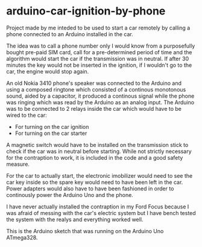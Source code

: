 # arduino-car-ignition-by-phone

Project made by me inteded to be used to start a car remotely by calling a phone connected to an Arduino installed in the car.

The idea was to call a phone number only I would know from a purposefully bought pre-paid SIM card, call for a pre-determined period of time and the algorithm would start the car if the transmission was in neutral. If after 30 minutes the key would not be inserted in the ignition, if I wouldn't go to the car, the engine would stop again.

An old Nokia 3410 phone's speaker was connected to the Arduino and using a composed ringtone which consisted of a continous monotonous sound, aided by a capacitor, it produced a continous signal while the phone was ringing which was read by the Arduino as an analog input. The Arduino was to be connected to 2 relays inside the car which would have to be wired to the car:
- For turning on the car ignition
- For turning on the car starter

A magnetic switch would have to be installed on the transmission stick to check if the car was in neutral before starting. While not strictly necessary for the contraption to work, it is included in the code and a good safety measure.

For the car to actually start, the electronic imobilizer would need to see the car key inside so the spare key would need to have been left in the car. Power adapters would also have to have been fashioned in order to continously power the Arduino Uno and the phone.

I have never actually installed the contraption in my Ford Focus because I was afraid of messing with the car's electric system but I have bench tested the system with the realys and everything worked well.

This is the Arduino sketch that was running on the Arduino Uno ATmega328.
